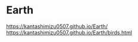# Earth
https://kantashimizu0507.github.io/Earth/
<br>
https://kantashimizu0507.github.io/Earth/birds.html
